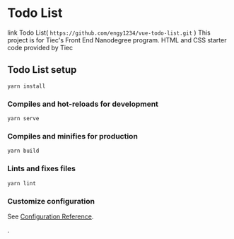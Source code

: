 # Todo List

link Todo List( `https://github.com/engy1234/vue-todo-list.git` ) This project is for Tiec's Front End Nanodegree program. HTML and CSS starter code provided by Tiec

## Todo List setup
```
yarn install
```

### Compiles and hot-reloads for development
```
yarn serve
```

### Compiles and minifies for production
```
yarn build
```

### Lints and fixes files
```
yarn lint
```

### Customize configuration
See [Configuration Reference](https://cli.vuejs.org/config/).

.




